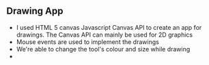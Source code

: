 ## Drawing App

* I used HTML 5 canvas Javascript Canvas API to create an app for drawings. The Canvas API can mainly be used for 2D graphics
* Mouse events are used to implement the drawings
* We're able to change the tool's colour and size while drawing
* 